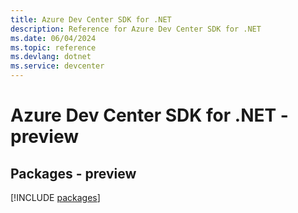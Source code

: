 ```yaml
---
title: Azure Dev Center SDK for .NET
description: Reference for Azure Dev Center SDK for .NET
ms.date: 06/04/2024
ms.topic: reference
ms.devlang: dotnet
ms.service: devcenter
---
```

# Azure Dev Center SDK for .NET - preview
## Packages - preview
[!INCLUDE [packages](dev-center-index.md)]